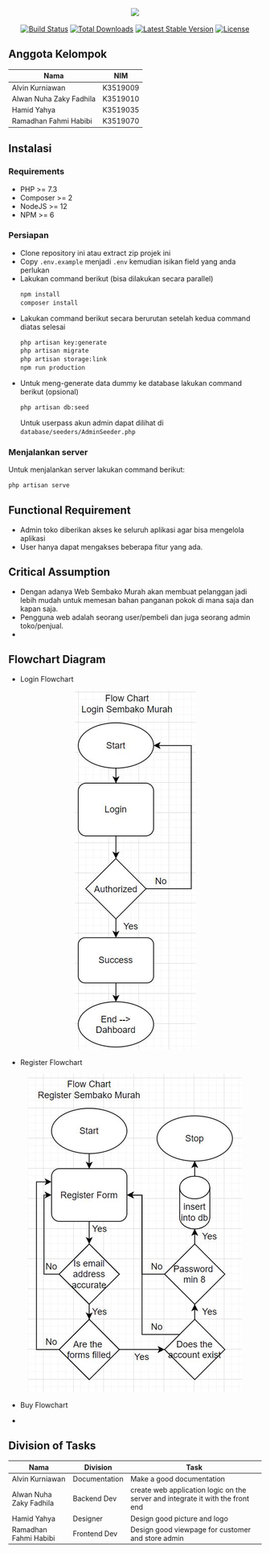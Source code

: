 <p align="center"><a href="https://laravel.com" target="_blank"><img src="https://raw.githubusercontent.com/laravel/art/master/logo-lockup/5%20SVG/2%20CMYK/1%20Full%20Color/laravel-logolockup-cmyk-red.svg" width="400"></a></p>

<p align="center">
<a href="https://travis-ci.org/laravel/framework"><img src="https://travis-ci.org/laravel/framework.svg" alt="Build Status"></a>
<a href="https://packagist.org/packages/laravel/framework"><img src="https://img.shields.io/packagist/dt/laravel/framework" alt="Total Downloads"></a>
<a href="https://packagist.org/packages/laravel/framework"><img src="https://img.shields.io/packagist/v/laravel/framework" alt="Latest Stable Version"></a>
<a href="https://packagist.org/packages/laravel/framework"><img src="https://img.shields.io/packagist/l/laravel/framework" alt="License"></a>
</p>

## Anggota Kelompok

| Nama                    | NIM      |
| ----------------------- | -------- |
| Alvin Kurniawan         | K3519009 |
| Alwan Nuha Zaky Fadhila | K3519010 |
| Hamid Yahya             | K3519035 |
| Ramadhan Fahmi Habibi   | K3519070 |

## Instalasi

### Requirements
- PHP >= 7.3
- Composer >= 2
- NodeJS >= 12
- NPM >= 6

### Persiapan
- Clone repository ini atau extract zip projek ini
- Copy `.env.example` menjadi `.env` kemudian isikan field yang anda perlukan
- Lakukan command berikut (bisa dilakukan secara parallel)
  ```bash
  npm install
  composer install
  ```
- Lakukan command berikut secara berurutan setelah kedua command diatas selesai
  ```bash
  php artisan key:generate
  php artisan migrate
  php artisan storage:link
  npm run production
  ```
- Untuk meng-generate data dummy ke database lakukan command berikut (opsional)
  ```bash
  php artisan db:seed
  ```
  Untuk userpass akun admin dapat dilihat di `database/seeders/AdminSeeder.php`

### Menjalankan server
Untuk menjalankan server lakukan command berikut:
```bash
php artisan serve
```
## Functional  Requirement
- Admin toko diberikan akses ke seluruh aplikasi agar bisa mengelola aplikasi
- User hanya dapat mengakses beberapa fitur yang ada.

## Critical Assumption
- Dengan adanya Web Sembako Murah akan membuat pelanggan jadi lebih mudah untuk memesan bahan panganan pokok di mana saja dan kapan saja.
- Pengguna web adalah seorang user/pembeli dan juga seorang admin toko/penjual.
- 

## Flowchart Diagram

- Login Flowchart

<p align="center"> <img src="/doc/login.JPG"></img> </p>

- Register Flowchart

<p align="center"> <img src="/doc/register.JPG"></img> </p>

- Buy Flowchart

- 

## Division of Tasks

| Nama                    | Division      | Task                                                                           |
| ----------------------- | ------------- | ------------------------------------------------------------------------------ |
| Alvin Kurniawan         | Documentation | Make a good documentation                                                      |
| Alwan Nuha Zaky Fadhila | Backend Dev   | create web application logic on the server and integrate it with the front end |
| Hamid Yahya             | Designer      | Design good picture and logo                                                   |
| Ramadhan Fahmi Habibi   | Frontend Dev  | Design good viewpage for customer and store admin                              |
